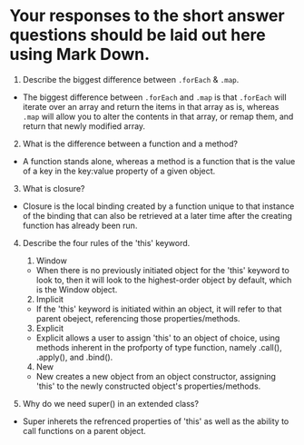 # Your responses to the short answer questions should be laid out here using Mark Down.
1. Describe the biggest difference between `.forEach` & `.map`.
- The biggest difference between `.forEach` and `.map` is that `.forEach` will iterate over an array and return the items in that array as is, whereas `.map` will allow you to alter the contents in that array, or remap them, and return that newly modified array.

2. What is the difference between a function and a method?
- A function stands alone, whereas a method is a function that is the value of a key in the key:value property of a given object. 

3. What is closure?
- Closure is the local binding created by a function unique to that instance of the binding that can also be retrieved at a later time after the creating function has already been run. 

4. Describe the four rules of the 'this' keyword.
   1. Window
    - When there is no previously initiated object for the 'this' keyword to look to, then it will look to the highest-order object by default, which is the Window object. 
   2. Implicit
    - If the 'this' keyword is initiated within an object, it will refer to that parent obeject, referencing those properties/methods. 
   3. Explicit
    - Explicit allows a user to assign 'this' to an object of choice, using methods inherent in the profporty of type function, namely .call(), .apply(), and .bind(). 
   4. New
    - New creates a new object from an object constructor, assigning 'this' to the newly constructed object's properties/methods. 


5. Why do we need super() in an extended class?
- Super inherets the refrenced properties of 'this' as well as the ability to call functions on a parent object. 
